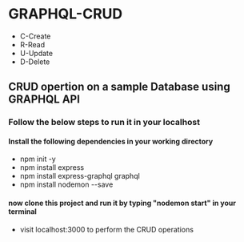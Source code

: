 # GRAPHQL-CRUD
- C-Create
- R-Read
- U-Update
- D-Delete

## CRUD opertion on a sample Database using GRAPHQL API

### Follow the below steps to run it in your localhost

#### Install the following dependencies in your working directory
- npm init -y
- npm install express
- npm install express-graphql graphql
- npm install nodemon --save

#### now clone this project and run it by typing "nodemon start" in your terminal 
- visit localhost:3000  to perform the CRUD operations
